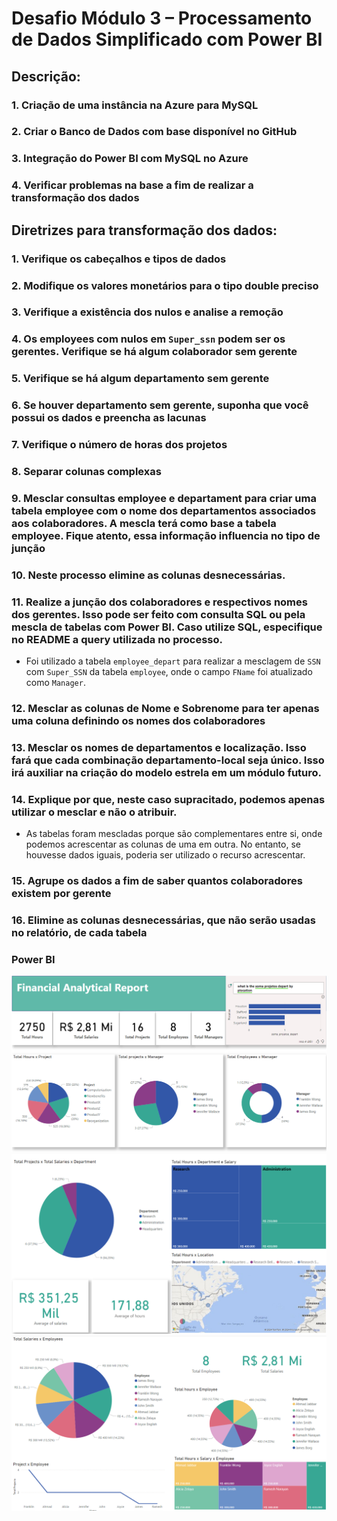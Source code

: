 # Desafio Módulo 3 – Processamento de Dados Simplificado com Power BI

## Descrição:
### 1. Criação de uma instância na Azure para MySQL

### 2. Criar o Banco de Dados com base disponível no GitHub

### 3. Integração do Power BI com MySQL no Azure

### 4. Verificar problemas na base a fim de realizar a transformação dos dados


## Diretrizes para transformação dos dados:
### 1. Verifique os cabeçalhos e tipos de dados

### 2. Modifique os valores monetários para o tipo double preciso

### 3. Verifique a existência dos nulos e analise a remoção

### 4. Os employees com nulos em `Super_ssn` podem ser os gerentes. Verifique se há algum colaborador sem gerente

### 5. Verifique se há algum departamento sem gerente

### 6. Se houver departamento sem gerente, suponha que você possui os dados e preencha as lacunas

### 7. Verifique o número de horas dos projetos

### 8. Separar colunas complexas

### 9. Mesclar consultas employee e departament para criar uma tabela employee com o nome dos departamentos associados aos colaboradores. A mescla terá como base a tabela employee. Fique atento, essa informação influencia no tipo de junção

### 10. Neste processo elimine as colunas desnecessárias.

### 11. Realize a junção dos colaboradores e respectivos nomes dos gerentes. Isso pode ser feito com consulta SQL ou pela mescla de tabelas com Power BI. Caso utilize SQL, especifique no README a query utilizada no processo.

- Foi utilizado a tabela `employee_depart` para realizar a mesclagem de `SSN` com `Super_SSN` da tabela `employee`, onde o campo `FName` foi atualizado como `Manager`.

### 12. Mesclar as colunas de Nome e Sobrenome para ter apenas uma coluna definindo os nomes dos colaboradores

### 13. Mesclar os nomes de departamentos e localização. Isso fará que cada combinação departamento-local seja único. Isso irá auxiliar na criação do modelo estrela em um módulo futuro.

### 14. Explique por que, neste caso supracitado, podemos apenas utilizar o mesclar e não o atribuir.

- As tabelas foram mescladas porque são complementares entre si, onde podemos acrescentar as colunas de uma em outra. No entanto, se houvesse dados iguais, poderia ser utilizado o recurso acrescentar.

### 15. Agrupe os dados a fim de saber quantos colaboradores existem por gerente

### 16. Elimine as colunas desnecessárias, que não serão usadas no relatório, de cada tabela


### Power BI
<img src="./imgs/img1.PNG">
<img src="./imgs/img2.PNG">
<img src="./imgs/img3.PNG">

